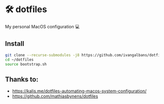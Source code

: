 # 🛠 dotfiles

My personal MacOS configuration 💻

## Install

```bash
git clone --recurse-submodules -j8 https://github.com/ivangalbans/dotfiles.git ~/dotfiles
cd ~/dotfiles
source bootstrap.sh
```

## Thanks to:

- https://kalis.me/dotfiles-automating-macos-system-configuration/
- https://github.com/mathiasbynens/dotfiles
